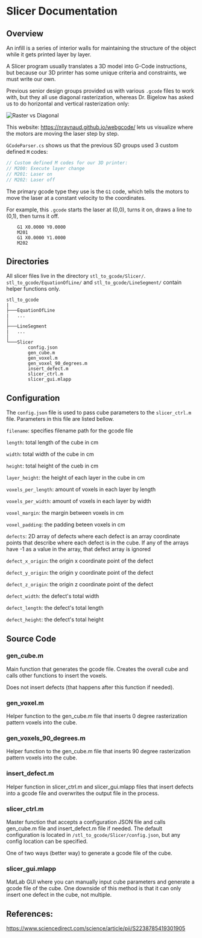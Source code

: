 # Slicer Documentation

## Overview

An infill is a series of interior walls for maintaining the structure of the object while it gets printed layer by layer.

A Slicer program usually translates a 3D model into G-Code instructions, but because our 3D printer has some unique criteria and constraints, we must write our own.

Previous senior design groups provided us with various `.gcode` files to work with, but they all use diagonal rasterization, whereas Dr. Bigelow has asked us to do horizontal and vertical rasterization only:

![Raster vs Diagonal](https://ars.els-cdn.com/content/image/1-s2.0-S2238785419301905-gr2.jpg)

This website: https://nraynaud.github.io/webgcode/ lets us visualize where the motors are moving the laser step by step.

`GCodeParser.cs` shows us that the previous SD groups used 3 custom defined `M` codes:
```c
// Custom defined M codes for our 3D printer: 
// M200: Execute layer change
// M201: Laser on
// M202: Laser off
```
The primary gcode type they use is the `G1` code, which tells the motors to move the laser at a constant velocity to the coordinates. 

For example, this `.gcode` starts the laser at (0,0), turns it on, draws a line to (0,1), then turns it off.

```gcode
    G1 X0.0000 Y0.0000
    M201
    G1 X0.0000 Y1.0000
    M202
```

## Directories

All slicer files live in the directory `stl_to_gcode/Slicer/`.
`stl_to_gcode/EquationOfLine/` and `stl_to_gcode/LineSegment/` contain helper functions only.

```tree
stl_to_gcode
|
├───EquationOfLine
|   ...
│
├───LineSegment
|   ...
│
└───Slicer
        config.json
        gen_cube.m
        gen_voxel.m
        gen_voxel_90_degrees.m
        insert_defect.m
        slicer_ctrl.m
        slicer_gui.mlapp
```

## Configuration

The `config.json` file is used to pass cube parameters to the `slicer_ctrl.m` file. Parameters in this file are listed bellow.

`filename`: specifies filename path for the gcode file

`length`: total length of the cube in cm

`width`: total width of the cube in cm

`height`: total height of the cueb in cm

`layer_height`: the height of each layer in the cube in cm

`voxels_per_length`: amount of voxels in each layer by length

`voxels_per_width`: amount of voxels in each layer by width

`voxel_margin`: the margin between voxels in cm

`voxel_padding`: the padding beteen voxels in cm

`defects`: 2D array of defects where each defect is an array coordinate points that describe where each defect is in the cube. If any of the arrays have -1 as a value in the array, that defect array is ignored

`defect_x_origin`: the origin x coordinate point of the defect

`defect_y_origin`: the origin y coordinate point of the defect

`defect_z_origin`: the origin z coordinate point of the defect

`defect_width`: the defect's total width

`defect_length`: the defect's total length

`defect_height`: the defect's total height 

## Source Code

### gen_cube.m
Main function that generates the gcode file. Creates the overall cube and calls other functions to insert the voxels.

Does not insert defects (that happens after this function if needed). 

### gen_voxel.m
Helper function to the gen_cube.m file that inserts 0 degree rasterization pattern voxels into the cube.

### gen_voxels_90_degrees.m
Helper function to the gen_cube.m file that inserts 90 degree rasterization pattern voxels into the cube.

### insert_defect.m 
Helper function in slicer_ctrl.m and slicer_gui.mlapp files that insert defects into a gcode file and overwrites the output file in the process.

### slicer_ctrl.m
Master function that accepts a configuration JSON file and calls gen_cube.m file and insert_defect.m file if needed. The default configuration is located in `/stl_to_gcode/Slicer/config.json`, but any config location can be specified. 

One of two ways (better way) to generate a gcode file of the cube.

### slicer_gui.mlapp
MatLab GUI where you can manually input cube parameters and generate a gcode file of the cube. One downside of this method is that it can only insert one defect in the cube, not multiple. 

## References:
https://www.sciencedirect.com/science/article/pii/S2238785419301905
